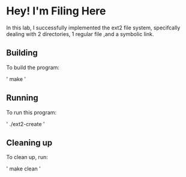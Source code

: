 # Hey! I'm Filing Here

In this lab, I successfully implemented the ext2 file system, specifcally dealing with 2 directories, 1 regular file ,and a symbolic link. 

## Building

To build the program:

'
make
'

## Running

To run this program:

'
./ext2-create 
'


## Cleaning up

To clean up, run:

'
make clean 
'
